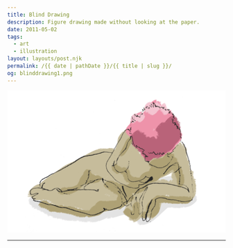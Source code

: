 ```yaml
---
title: Blind Drawing
description: Figure drawing made without looking at the paper.
date: 2011-05-02
tags: 
  - art
  - illustration
layout: layouts/post.njk
permalink: /{{ date | pathDate }}/{{ title | slug }}/
og: blinddrawing1.png
---
```


![very loose illustration of a figure model](/img/blinddrawing1.png)

---
